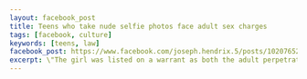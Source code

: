 ```yaml
---
layout: facebook_post
title: Teens who take nude selfie photos face adult sex charges
tags: [facebook, culture]
keywords: [teens, law]
facebook_post: https://www.facebook.com/joseph.hendrix.5/posts/10207652599414414
excerpt: \"The girl was listed on a warrant as both the adult perpetrator and the minor victim of two counts of sexual exploitation of minor\" so she is both an adult and a minor? How does that work?
---
```

